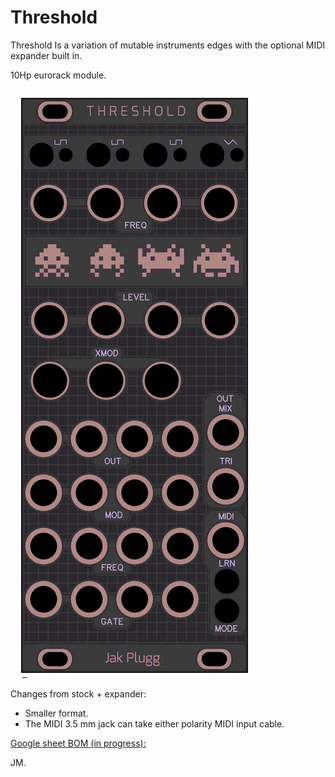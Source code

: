 # Threshold
Threshold Is a variation of mutable instruments edges with the optional MIDI expander built in.

10Hp eurorack module.

![Panel render](panel1.jpg)

Changes from stock + expander: 
* Smaller format.
* The MIDI 3.5 mm jack can take either polarity MIDI input cable.

[Google sheet BOM (in progress):](https://docs.google.com/spreadsheets/d/1RgaPN_YdO_VuwdeUBHkcrlwIOgGYM_RJl-FyqPO2IpU/edit?usp=sharing)

JM.




